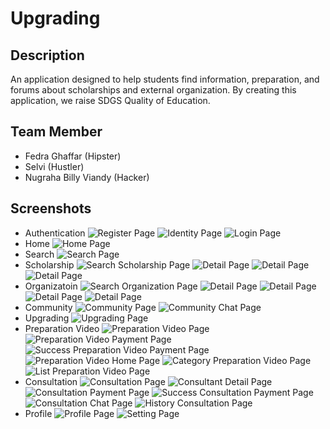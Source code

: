 # Upgrading

## Description
An application designed to help students find information, preparation, and forums about scholarships and external organization. By creating this application, we raise SDGS Quality of Education.


## Team Member
 - Fedra Ghaffar (Hipster)
 - Selvi (Hustler)
 - Nugraha Billy Viandy (Hacker) 

## Screenshots
 - Authentication
 ![Register Page](https://github.com/ahargunyllib/upgrading/blob/main/assets/screenshots/1_register_page.jpg?raw=true)
 ![Identity Page](https://github.com/ahargunyllib/upgrading/blob/main/assets/screenshots/2_identity_form_page.jpg?raw=true)
 ![Login Page](https://github.com/ahargunyllib/upgrading/blob/main/assets/screenshots/3_login_page.jpg?raw=true)
 - Home
 ![Home Page](https://github.com/ahargunyllib/upgrading/blob/main/assets/screenshots/4_home_page.jpg?raw=true)
 - Search 
 ![Search Page](https://github.com/ahargunyllib/upgrading/blob/main/assets/screenshots/5_search_page.jpg?raw=true)
  - Scholarship
  ![Search Scholarship Page](https://github.com/ahargunyllib/upgrading/blob/main/assets/screenshots/6_search_beasiswa_page.jpg?raw=true)
  ![Detail Page](https://github.com/ahargunyllib/upgrading/blob/main/assets/screenshots/7a_detail_beasiswa_page.jpg?raw=true)
  ![Detail Page](https://github.com/ahargunyllib/upgrading/blob/main/assets/screenshots/7b_detail_beasiswa_page.jpg?raw=true)
  ![Detail Page](https://github.com/ahargunyllib/upgrading/blob/main/assets/screenshots/7c_detail_beasiswa_page.jpg?raw=true)
  - Organizatoin
  ![Search Organization Page](https://github.com/ahargunyllib/upgrading/blob/main/assets/screenshots/9_search_organisasi_page.jpg?raw=true)
  ![Detail Page](https://github.com/ahargunyllib/upgrading/blob/main/assets/screenshots/10a_detail_organisasi_page.jpg?raw=true)
  ![Detail Page](https://github.com/ahargunyllib/upgrading/blob/main/assets/screenshots/10b_detail_organisasi_page.jpg?raw=true)
  ![Detail Page](https://github.com/ahargunyllib/upgrading/blob/main/assets/screenshots/10c_detail_organisasi_page.jpg?raw=true)
  ![Detail Page](https://github.com/ahargunyllib/upgrading/blob/main/assets/screenshots/10d_detail_organisasi_page.jpg?raw=true)
 - Community
 ![Community Page](https://github.com/ahargunyllib/upgrading/blob/main/assets/screenshots/12_community_page.jpg?raw=true)
 ![Community Chat Page](https://github.com/ahargunyllib/upgrading/blob/main/assets/screenshots/8_community_chat_page.jpg?raw=true)
 - Upgrading
 ![Upgrading Page](https://github.com/ahargunyllib/upgrading/blob/main/assets/screenshots/13_upgrading_page.jpg?raw=true)
  - Preparation Video
  ![Preparation Video Page](https://github.com/ahargunyllib/upgrading/blob/main/assets/screenshots/14_video_persiapan_page.jpg?raw=true)
  ![Preparation Video Payment Page](https://github.com/ahargunyllib/upgrading/blob/main/assets/screenshots/15_video_persiapan_payment_page.jpg?raw=true)
  ![Success Preparation Video Payment Page](https://github.com/ahargunyllib/upgrading/blob/main/assets/screenshots/16_success_video_persiapan_payment_page.jpg?raw=true)
  ![Preparation Video Home Page](https://github.com/ahargunyllib/upgrading/blob/main/assets/screenshots/17_home_video_persiapan_page.jpg?raw=true)
  ![Category Preparation Video Page](https://github.com/ahargunyllib/upgrading/blob/main/assets/screenshots/18_category_video_page.jpg?raw=true)
  ![List Preparation Video Page](https://github.com/ahargunyllib/upgrading/blob/main/assets/screenshots/19_list_video_page.jpg?raw=true)
  - Consultation
  ![Consultation Page](https://github.com/ahargunyllib/upgrading/blob/main/assets/screenshots/20_konsultasi_page.jpg?raw=true)
  ![Consultant Detail Page](https://github.com/ahargunyllib/upgrading/blob/main/assets/screenshots/21_detail_konsultan_page.jpg?raw=true)
  ![Consultation Payment Page](https://github.com/ahargunyllib/upgrading/blob/main/assets/screenshots/22_konsultasi_payment_page.jpg?raw=true)
  ![Success Consultation Payment Page](https://github.com/ahargunyllib/upgrading/blob/main/assets/screenshots/23_success_konsultasi_payment_page.jpg?raw=true)
  ![Consultation Chat Page](https://github.com/ahargunyllib/upgrading/blob/main/assets/screenshots/24_konsultasi_chat_page.jpg?raw=true)
  ![History Consultation Page](https://github.com/ahargunyllib/upgrading/blob/main/assets/screenshots/25_history_konsultasi_page.jpg?raw=true)
 - Profile
 ![Profile Page](https://github.com/ahargunyllib/upgrading/blob/main/assets/screenshots/26_profile_page.jpg?raw=true)
 ![Setting Page](https://github.com/ahargunyllib/upgrading/blob/main/assets/screenshots/27_setting_page.jpg?raw=true)
 


